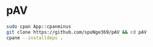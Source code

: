 # pAV
```bash
sudo cpan App::cpanminus
git clone https://github.com/spoNge369/pAV && cd pAV
cpanm --installdeps .
```
